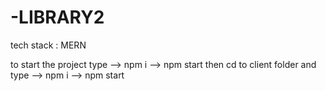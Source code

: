 # -LIBRARY2

tech stack : MERN

to start the project type
--> npm i
--> npm start
then cd to client folder and type
--> npm i
--> npm start
